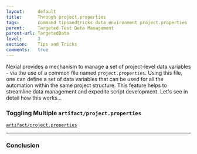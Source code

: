 ```yaml
---
layout:     default
title:      Through project.properties
tags:       command tipsandtricks data environment project.properties
parent:     Targeted Test Data Management
parent-url: TargetedData
level:      3
section:    Tips and Tricks
comments:   true
---
```



Nexial provides a mechanism to manage a set of project-level data variables - via the use of a common file named 
`project.properties`. Using this file, one can define a set of data variables that can be used for all the automation
within the same project structure. This feature helps to streamline data management and expedite script development. 
Let's see in detail how this works...




### Toggling Multiple `artifact/project.properties`
[`artifact/project.properties`](../userguide/UnderstandingProjectStructure#artifactprojectproperties)


-----

### Conclusion
